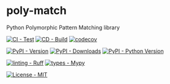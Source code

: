 # poly-match
Python Polymorphic Pattern Matching library

[![CI - Test](https://github.com/TotallyNotRobots/poly-match/actions/workflows/python-tests.yml/badge.svg)](https://github.com/TotallyNotRobots/poly-match/actions/workflows/python-tests.yml)
[![CD - Build](https://github.com/TotallyNotRobots/poly-match/actions/workflows/python-publish.yml/badge.svg)](https://github.com/TotallyNotRobots/poly-match/actions/workflows/python-publish.yml)
[![codecov](https://codecov.io/gh/TotallyNotRobots/poly-match/graph/badge.svg?token=nJqN3RacOa)](https://codecov.io/gh/TotallyNotRobots/poly-match)

[![PyPI - Version](https://img.shields.io/pypi/v/polymatch.svg)](https://pypi.org/project/polymatch/)
[![PyPI - Downloads](https://img.shields.io/pypi/dm/polymatch.svg)](https://pypi.org/project/polymatch/)
[![PyPI - Python Version](https://img.shields.io/pypi/pyversions/polymatch.svg)](https://pypi.org/project/polymatch/)

[![linting - Ruff](https://img.shields.io/endpoint?url=https://raw.githubusercontent.com/astral-sh/ruff/main/assets/badge/v2.json)](https://github.com/astral-sh/ruff)
[![types - Mypy](https://img.shields.io/badge/types-Mypy-blue.svg)](https://github.com/python/mypy)

[![License - MIT](https://img.shields.io/badge/license-MIT-9400d3.svg)](https://spdx.org/licenses/)
